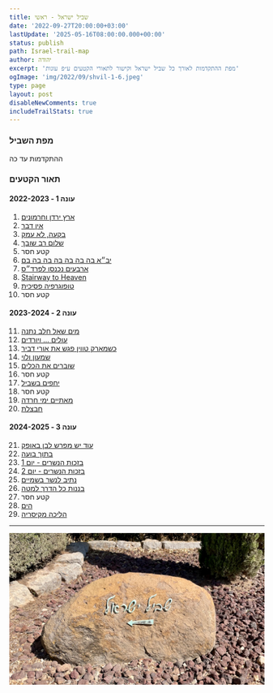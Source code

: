 ```yaml
---
title: שביל ישראל - ראשי
date: '2022-09-27T20:00:00+03:00'
lastUpdate: '2025-05-16T08:00:00.000+00:00'
status: publish
path: Israel-trail-map
author: יהודה
excerpt: 'מפת ההתקדמות לאורך כל שביל ישראל וקישור לתאורי הקטעים ע״פ עונות'
ogImage: 'img/2022/09/shvil-1-6.jpeg'
type: page
layout: post
disableNewComments: true
includeTrailStats: true
---
```


### מפת השביל

ההתקדמות עד כה

<div id="vega-map" class="chart"></div>

### תאור הקטעים
#### עונה 1 - 2022-2023
1. [ארץ ירדן וחרמונים](/blog/2022/09/Israel-trail-1)
2. [אין דבר](/blog/2022/10/Israel-trail-2)
3. [בקעה, לא עמק](/blog/2022/11/Israel-trail-3)
4. [שלום רב שובך](/blog/2022/12/Israel-trail-4)
5. קטע חסר
6. [יב״א בה בה בה בה בה בה בם](/blog/2023/02/Israel-trail-6)
7. [ארבעים נכנסו לפרד״ס](/blog/2023/03/Israel-trail-7)
8. [Stairway to Heaven](/blog/2023/04/Israel-trail-8)
9. [טופוגרפיה פסיכית](/blog/2023/05/Israel-trail-9)
10. קטע חסר

#### עונה 2 - 2023-2024
11. [מים שאל חלב נתנה](/blog/2023/12/israel-trail-11)
12. [עולים ... ויורדים](/blog/2023/12/israel-trail-12)
13. [כשמארק טווין פגש את אורי דביר](/blog/2024/02/israel-trail-13)
14. [שמעון ולוי](/blog/2024/01/israel-trail-14)
15. [שוברים את הכלים](/blog/2024/03/israel-trail-15)
16. קטע חסר
17. [יחפים בשביל](/blog/2024/04/israel-trail-17)
18. קטע חסר
19. [מאתיים ימי חרדה](/blog/2024/04/israel-trail-19)
20. [חבצלת](/blog/2024/06/israel-trail-20)

#### עונה 3 - 2024-2025
21. [עוד יש מפרש לבן באופק](/blog/2024/10/israel-trail-21)
22. [בתוך בועה](/blog/2024/11/israel-trail-22)
23. [בזכות הנשרים - יום 1](/blog/2025/01/israel-trail-23-24)
24. [בזכות הנשרים - יום 2](/blog/2025/01/israel-trail-23-24)
25. [נתיב לנשר בשמיים](/blog/2025/01/israel-trail-25)
26. [בננות כל הדרך למטה](/blog/2025/02/israel-trail-26)
27. קטע חסר
28. [הים](/blog/2025/04/israel-trail-28)
29. [הליכה מקיסריה](/blog/2025/05/israel-trail-29)

---

![שביל ישראל](/img/2022/09/shvil-1-6.jpeg "שביל ישראל")
